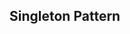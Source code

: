 <div id="title">

## Singleton Pattern
</div>

<div id="body">

<include src="what/unit-inParent-asPanel.md" boilerplate />
<include src="implementation/unit-inParent-asPanel.md" boilerplate />
<include src="evaluation/unit-inParent-asPanel.md" boilerplate />

</div>